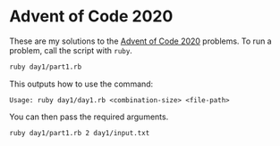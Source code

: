 # Advent of Code 2020

These are my solutions to the [Advent of Code 2020](https://adventofcode.com/2020) problems. To run
a problem, call the script with `ruby`.

``` bash
ruby day1/part1.rb
```

This outputs how to use the command:

``` text
Usage: ruby day1/day1.rb <combination-size> <file-path>
```

You can then pass the required arguments.

``` bash
ruby day1/part1.rb 2 day1/input.txt
```
